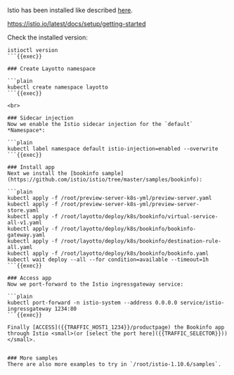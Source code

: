 
Istio has been installed like described [here](https://istio.io/latest/docs/setup/getting-started).

https://istio.io/latest/docs/setup/getting-started

Check the installed version:

```plain
istioctl version
```{{exec}}

### Create Layotto namespace

```plain
kubectl create namespace layotto
```{{exec}}

<br>

### Sidecar injection
Now we enable the Istio sidecar injection for the `default` *Namespace*:

```plain
kubectl label namespace default istio-injection=enabled --overwrite
```{{exec}}

### Install app
Next we install the [bookinfo sample](https://github.com/istio/istio/tree/master/samples/bookinfo):

```plain
kubectl apply -f /root/preview-server-k8s-yml/preview-server.yaml
kubectl apply -f /root/preview-server-k8s-yml/preview-server-store.yaml
kubectl apply -f /root/layotto/deploy/k8s/bookinfo/virtual-service-all-v1.yaml
kubectl apply -f /root/layotto/deploy/k8s/bookinfo/bookinfo-gateway.yaml
kubectl apply -f /root/layotto/deploy/k8s/bookinfo/destination-rule-all.yaml
kubectl apply -f /root/layotto/deploy/k8s/bookinfo/bookinfo.yaml
kubectl wait deploy --all --for condition=available --timeout=1h
```{{exec}}

### Access app
Now we port-forward to the Istio ingressgateway service:

```plain
kubectl port-forward -n istio-system --address 0.0.0.0 service/istio-ingressgateway 1234:80
```{{exec}}

Finally [ACCESS]({{TRAFFIC_HOST1_1234}}/productpage) the Bookinfo app through Istio <small>(or [select the port here]({{TRAFFIC_SELECTOR}}))</small>.


### More samples
There are also more examples to try in `/root/istio-1.10.6/samples`.
